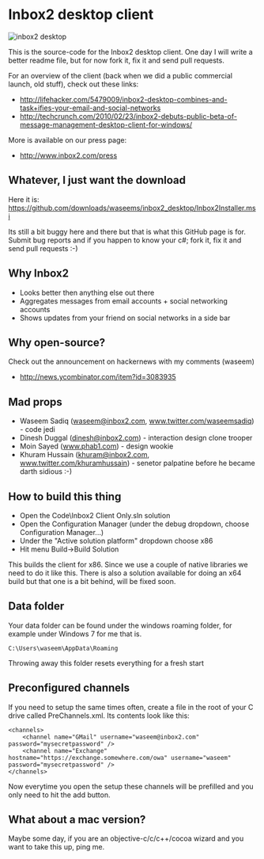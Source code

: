 Inbox2 desktop client
=====================

![inbox2 desktop](http://www.phab1.com/delhi06/wp-content/uploads/2010/07/inbox2_desktop_full.jpg "inbox2 desktop")

This is the source-code for the Inbox2 desktop client. One day I will write a better readme file, but for now fork it, fix it and send pull requests.

For an overview of the client (back when we did a public commercial launch, old stuff), check out these links:

* http://lifehacker.com/5479009/inbox2-desktop-combines-and-task+ifies-your-email-and-social-networks
* http://techcrunch.com/2010/02/23/inbox2-debuts-public-beta-of-message-management-desktop-client-for-windows/

More is available on our press page: 

* http://www.inbox2.com/press

Whatever, I just want the download
----------------------------------

Here it is: https://github.com/downloads/waseems/inbox2_desktop/Inbox2Installer.msi

Its still a bit buggy here and there but that is what this GitHub page is for. Submit bug reports and if you happen to know your c#; fork it, fix it and send pull requests :-)

Why Inbox2
----------

* Looks better then anything else out there
* Aggregates messages from email accounts + social networking accounts
* Shows updates from your friend on social networks in a side bar

Why open-source?
----------------

Check out the announcement on hackernews with my comments (waseem)

* http://news.ycombinator.com/item?id=3083935

Mad props
---------

* Waseem Sadiq (waseem@inbox2.com, www.twitter.com/waseemsadiq) - code jedi
* Dinesh Duggal (dinesh@inbox2.com) - interaction design clone trooper
* Moin Sayed (www.phab1.com) - design wookie
* Khuram Hussain (khuram@inbox2.com, www.twitter.com/khuramhussain) - senetor palpatine before he became darth sidious :-)

How to build this thing
-----------------------

* Open the Code\Inbox2 Client Only.sln solution
* Open the Configuration Manager (under the debug dropdown, choose Configuration Manager...)
* Under the "Active solution platform" dropdown choose x86
* Hit menu Build->Build Solution

This builds the client for x86. Since we use a couple of native libraries we need to do it like this. 
There is also a solution available for doing an x64 build but that one is a bit behind, will be fixed soon.

Data folder
-----------

Your data folder can be found under the windows roaming folder, for example under Windows 7 for me that is. 

	C:\Users\waseem\AppData\Roaming

Throwing away this folder resets everything for a fresh start

Preconfigured channels
----------------------

If you need to setup the same times often, create a file in the root of your C drive called PreChannels.xml. Its contents look like this:

	<channels>
		<channel name="GMail" username="waseem@inbox2.com" password="mysecretpassword" />
		<channel name="Exchange" hostname="https://exchange.somewhere.com/owa" username="waseem" password="mysecretpassword" />
	</channels>

Now everytime you open the setup these channels will be prefilled and you only need to hit the add button.

What about a mac version?
-------------------------

Maybe some day, if you are an objective-c/c/c++/cocoa wizard and you want to take this up, ping me.